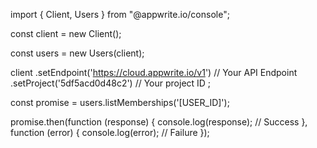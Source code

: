 import { Client, Users } from "@appwrite.io/console";

const client = new Client();

const users = new Users(client);

client
    .setEndpoint('https://cloud.appwrite.io/v1') // Your API Endpoint
    .setProject('5df5acd0d48c2') // Your project ID
;

const promise = users.listMemberships('[USER_ID]');

promise.then(function (response) {
    console.log(response); // Success
}, function (error) {
    console.log(error); // Failure
});